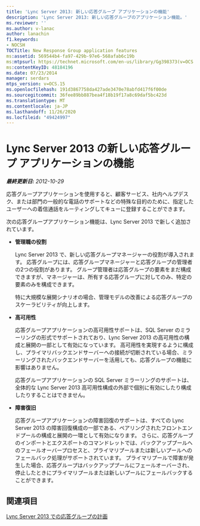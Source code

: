 ```yaml
---
title: 'Lync Server 2013: 新しい応答グループ アプリケーションの機能'
description: 'Lync Server 2013: 新しい応答グループのアプリケーション機能。'
ms.reviewer: ''
ms.author: v-lanac
author: lanachin
f1.keywords:
- NOCSH
TOCTitle: New Response Group application features
ms:assetid: 569544b4-fa97-429b-97e6-568afab6c19b
ms:mtpsurl: https://technet.microsoft.com/en-us/library/Gg398373(v=OCS.15)
ms:contentKeyID: 48184196
ms.date: 07/23/2014
manager: serdars
mtps_version: v=OCS.15
ms.openlocfilehash: 191d3867758da427ade3470e78abfd417f6f00de
ms.sourcegitcommit: 36fee89bb887bea4f18b19f17a8c69daf5bc423d
ms.translationtype: MT
ms.contentlocale: ja-JP
ms.lasthandoff: 11/26/2020
ms.locfileid: "49424997"
---
```

# <a name="new-response-group-application-features-in-lync-server-2013"></a>Lync Server 2013 の新しい応答グループ アプリケーションの機能

<div data-xmlns="http://www.w3.org/1999/xhtml">

<div class="topic" data-xmlns="http://www.w3.org/1999/xhtml" data-msxsl="urn:schemas-microsoft-com:xslt" data-cs="https://msdn.microsoft.com/">

<div data-asp="https://msdn2.microsoft.com/asp">



</div>

<div id="mainSection">

<div id="mainBody">

<span> </span>

_**最終更新日:** 2012-10-29_

応答グループアプリケーションを使用すると、顧客サービス、社内ヘルプデスク、または部門の一般的な電話のサポートなどの特殊な目的のために、指定したユーザーへの着信通話をルーティングしてキューに登録することができます。

次の応答グループアプリケーション機能は、Lync Server 2013 で新しく追加されています。

  - **管理職の役割**
    
    Lync Server 2013 で、新しい応答グループマネージャーの役割が導入されます。 応答グループには、応答グループマネージャーと応答グループの管理者の2つの役割があります。 グループ管理者は応答グループの要素をまだ構成できますが、マネージャーは、所有する応答グループに対してのみ、特定の要素のみを構成できます。
    
    特に大規模な展開シナリオの場合、管理モデルの改善による応答グループのスケーラビリティが向上します。

  - **高可用性**
    
    応答グループアプリケーションの高可用性サポートは、SQL Server のミラーリングの形式でサポートされており、Lync Server 2013 の高可用性の構成と展開の一部として有効になっています。 高可用性を実現するように構成し、プライマリバックエンドサーバーへの接続が切断されている場合、ミラーリングされたバックエンドサーバーを活用しても、応答グループの機能に影響はありません。
    
    応答グループアプリケーションの SQL Server ミラーリングのサポートは、全体的な Lync Server 2013 高可用性構成の外部で個別に有効にしたり構成したりすることはできません。

  - **障害復旧**
    
    応答グループアプリケーションの障害回復のサポートは、すべての Lync Server 2013 の障害回復構成の一部である、ペアリングされたフロントエンドプールの構成と展開の一環として有効になります。 さらに、応答グループのインポートとエクスポートのコマンドレットでは、バックアッププールへのフェールオーバープロセスと、プライマリプールまたは新しいプールへのフェールバック処理がサポートされています。 プライマリプールで障害が発生した場合、応答グループはバックアッププールにフェールオーバーされ、停止したときにプライマリプールまたは新しいプールにフェールバックすることができます。

<div id="sectionSection0" class="section">

</div>

<div>

## <a name="see-also"></a>関連項目


[Lync Server 2013 での応答グループの計画](lync-server-2013-planning-for-response-groups.md)  
  

</div>

</div>

<span> </span>

</div>

</div>

</div>

